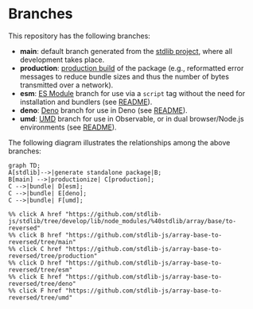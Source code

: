 <!--

@license Apache-2.0

Copyright (c) 2022 The Stdlib Authors.

Licensed under the Apache License, Version 2.0 (the "License");
you may not use this file except in compliance with the License.
You may obtain a copy of the License at

    http://www.apache.org/licenses/LICENSE-2.0

Unless required by applicable law or agreed to in writing, software
distributed under the License is distributed on an "AS IS" BASIS,
WITHOUT WARRANTIES OR CONDITIONS OF ANY KIND, either express or implied.
See the License for the specific language governing permissions and
limitations under the License.

-->

# Branches

This repository has the following branches:

-   **main**: default branch generated from the [stdlib project][stdlib-url], where all development takes place.
-   **production**: [production build][production-url] of the package (e.g., reformatted error messages to reduce bundle sizes and thus the number of bytes transmitted over a network).
-   **esm**: [ES Module][esm-url] branch for use via a `script` tag without the need for installation and bundlers (see [README][esm-readme]).
-   **deno**: [Deno][deno-url] branch for use in Deno (see [README][deno-readme]).
-   **umd**: [UMD][umd-url] branch for use in Observable, or in dual browser/Node.js environments (see [README][umd-readme]).

The following diagram illustrates the relationships among the above branches:

```mermaid
graph TD;
A[stdlib]-->|generate standalone package|B;
B[main] -->|productionize| C[production];
C -->|bundle| D[esm];
C -->|bundle| E[deno];
C -->|bundle| F[umd];

%% click A href "https://github.com/stdlib-js/stdlib/tree/develop/lib/node_modules/%40stdlib/array/base/to-reversed"
%% click B href "https://github.com/stdlib-js/array-base-to-reversed/tree/main"
%% click C href "https://github.com/stdlib-js/array-base-to-reversed/tree/production"
%% click D href "https://github.com/stdlib-js/array-base-to-reversed/tree/esm"
%% click E href "https://github.com/stdlib-js/array-base-to-reversed/tree/deno"
%% click F href "https://github.com/stdlib-js/array-base-to-reversed/tree/umd"
```

[stdlib-url]: https://github.com/stdlib-js/stdlib/tree/develop/lib/node_modules/%40stdlib/array/base/to-reversed
[production-url]: https://github.com/stdlib-js/array-base-to-reversed/tree/production
[deno-url]: https://github.com/stdlib-js/array-base-to-reversed/tree/deno
[deno-readme]: https://github.com/stdlib-js/array-base-to-reversed/blob/deno/README.md
[umd-url]: https://github.com/stdlib-js/array-base-to-reversed/tree/umd
[umd-readme]: https://github.com/stdlib-js/array-base-to-reversed/blob/umd/README.md
[esm-url]: https://github.com/stdlib-js/array-base-to-reversed/tree/esm
[esm-readme]: https://github.com/stdlib-js/array-base-to-reversed/blob/esm/README.md